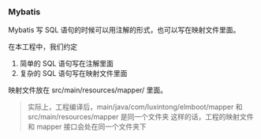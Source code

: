 ### Mybatis
Mybatis 写 SQL 语句的时候可以用注解的形式，也可以写在映射文件里面。

在本工程中，我们约定
1. 简单的 SQL 语句写在注解里面
2. 复杂的 SQL 语句写在映射文件里面

映射文件放在 src/main/resources/mapper/ 里面。

> 实际上，工程编译后，main/java/com/luxintong/elmboot/mapper 和 src/main/resources/mapper 是同一个文件夹
> 这样的话，工程的映射文件和 mapper 接口会处在同一个文件夹下

